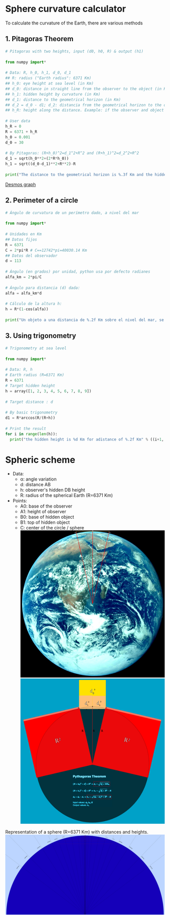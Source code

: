 # Sphere curvature calculator
To calculate the curvature of the Earth, there are various methods

## 1. Pitagoras Theorem
```python
# Pitagoras with two heights, input (d0, h0, R) & output (h1)

from numpy import*

# Data: R, h_0, h_1, d_0, d_1
## R: radius ("Earth radius": 6371 Km)
## h_0: eye height at sea level (in Km)
## d_0: distance in straight line from the observer to the object (in Km)
## h_1: hidden height by curvature (in Km)
## d_1: distance to the geometrical horizon (in Km)
## d_2 = d_0 - d1; d_2: distancia from the geometrical horizon to the object (in Km)
## h_R: height along the distance. Example: if the observer and object are separated at the shore of a lake at 200 m of altitude, the height is the same along all the distance and is not at sea level. (Default h_R = 0, sea level)

# User data
h_R = 0
R = 6371 + h_R
h_0 = 0.001
d_0 = 30

# By Pitagoras: (R+h_0)^2=d_1^2+R^2 and (R+h_1)^2=d_2^2+R^2
d_1 = sqrt(h_0**2+(2*R*h_0))
h_1 = sqrt((d_0-d_1)**2+R**2)-R

print("The distance to the geometrical horizon is %.3f Km and the hidden height is %.3f Km" % (d_1, h_1))
```

[Desmos graph](https://www.desmos.com/calculator/cbdgduxedl)
## 2. Perimeter of a circle
```python
# Ángulo de curvatura de un perímetro dado, a nivel del mar

from numpy import*

# Unidades en Km
## Datos fijos
R = 6371
C = 2*pi*R # C==12742*pi=40030.14 Km
## Datos del observador
d = 113

# Ángulo (en grados) por unidad, python usa por defecto radianes
alfa_km = 2*pi/C

# Ángulo para distancia (d) dada:
alfa = alfa_km*d

# Cálculo de la altura h:
h = R*(1-cos(alfa))

print("Un objeto a una distancia de %.2f Km sobre el nivel del mar, se oculta %.2f Km." % (d, h))
```

## 3. Using trigonometry
```python
# Trigonometry at sea level

from numpy import*

# Data: R, h
# Earth radius (R=6371 Km)
R = 6371
# Target hidden height
h = array([1, 2, 3, 4, 5, 6, 7, 8, 9])

# Target distance : d

# By basic trigonometry
d1 = R*arccos(R/(R+h))

# Print the result
for i in range(len(h)):
  print("the hidden height is %d Km for adistance of %.2f Km" % ((i+1, d1[i])
```

# Spheric scheme
- Data:
	- α: angle variation
	- d: distance AB
	- h: observer's hidden DB height
	- R: radius of the spherical Earth (R=6371 Km)
- Points:
	- A0: base of the observer
	- A1: height of observer
	- B0: base of hidden object
	- B1: top of hidden object 
	- C: center of the circle / sphere
![](Earth-calc.png)
![](Earth-calc-pythagoras.png)

Representation of a sphere (R=6371 Km) with distances and heights.
![[Sphere-curve-calc]](Sphere-curve-calc.png)



